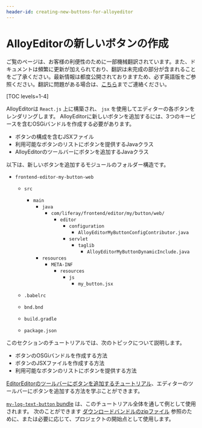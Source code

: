 ```yaml
---
header-id: creating-new-buttons-for-alloyeditor
---
```


# AlloyEditorの新しいボタンの作成

<p class="alert alert-info"><span class="wysiwyg-color-blue120">ご覧のページは、お客様の利便性のために一部機械翻訳されています。また、ドキュメントは頻繁に更新が加えられており、翻訳は未完成の部分が含まれることをご了承ください。最新情報は都度公開されておりますため、必ず英語版をご参照ください。翻訳に問題がある場合は、<a href="mailto:support-content-jp@liferay.com">こちら</a>までご連絡ください。</span></p>

[TOC levels=1-4]

AlloyEditorは `React.js` 上に構築され、 `jsx` を使用してエディターの各ボタンをレンダリングします。 AlloyEditorに新しいボタンを追加するには、3つのキーピースを含むOSGiバンドルを作成する必要があります。

  - ボタンの構成を含むJSXファイル
  - 利用可能なボタンのリストにボタンを提供するJavaクラス
  - AlloyEditorのツールバーにボタンを追加するJavaクラス

以下は、新しいボタンを追加するモジュールのフォルダー構造です。

  - `frontend-editor-my-button-web`
      - `src`

          - `main`
              - `java`
                  - `com/liferay/frontend/editor/my/button/web/`
                      - `editor`
                          - `configuration`
                              - `AlloyEditorMyButtonConfigContributor.java`
                          - `servlet`
                              - `taglib`
                                  - `AlloyEditorMyButtonDynamicInclude.java`
              - `resources`
                  - `META-INF`
                      - `resources`
                          - `js`
                              - `my_button.jsx`

      - `.babelrc`

      - `bnd.bnd`

      - `build.gradle`

      - `package.json`

このセクションのチュートリアルでは、次のトピックについて説明します。

  - ボタンのOSGiバンドルを作成する方法
  - ボタンのJSXファイルを作成する方法
  - 利用可能なボタンのリストにボタンを提供する方法

[EditorEditorのツールバーにボタンを追加するチュートリアル](/docs/7-1/tutorials/-/knowledge_base/t/adding-buttons-to-alloyeditor-toolbars)、エディターのツールバーにボタンを追加する方法を学ぶことができます。

[`my-log-text-button` bundle](https://github.com/liferay/liferay-docs/tree/7.1.x/en/develop/tutorials/code/osgi/modules/com.liferay.docs.my.button/my-log-text-button) は、このチュートリアル全体を通して例として使用されます。 次のことができます [ダウンロードバンドルのzipファイル](https://github.com/liferay/liferay-docs/blob/7.1.x/en/develop/tutorials/code/osgi/modules/com.liferay.docs.my.button/my-log-text-button.zip) 参照のために、または必要に応じて、プロジェクトの開始点として使用します。
